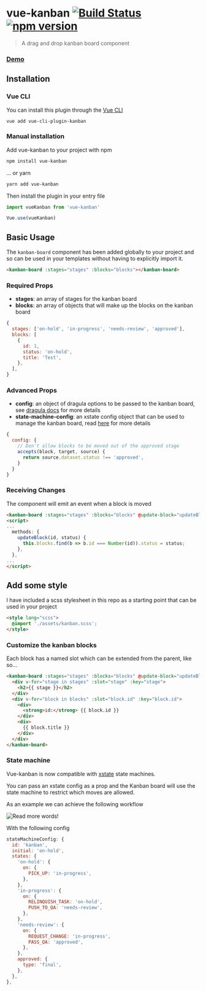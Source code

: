# vue-kanban [![Build Status](https://travis-ci.org/BrockReece/vue-kanban.svg?branch=master)](https://travis-ci.org/BrockReece/vue-kanban) [![npm version](https://badge.fury.io/js/vue-kanban.svg)](https://badge.fury.io/js/vue-kanban)

> A drag and drop kanban board component

### [Demo](https://vue-kanban.netlify.com/)

## Installation

### Vue CLI
You can install this plugin through the [Vue CLI](https://cli.vuejs.org/)
```
vue add vue-cli-plugin-kanban
```

### Manual installation

Add vue-kanban to your project with npm
``` bash
npm install vue-kanban
```

... or yarn
```bash
yarn add vue-kanban
```

Then install the plugin in your entry file
```js
import vueKanban from 'vue-kanban'

Vue.use(vueKanban)
```

## Basic Usage

The `kanban-board` component has been added globally to your project and so can be used in your templates without having to explicitly import it.
```html
<kanban-board :stages="stages" :blocks="blocks"></kanban-board>
```

### Required Props
- **stages**: an array of stages for the kanban board
- **blocks**: an array of objects that will make up the blocks on the kanban board
```js
{
  stages: ['on-hold', 'in-progress', 'needs-review', 'approved'],
  blocks: [
    {
      id: 1,
      status: 'on-hold',
      title: 'Test',
    },
  ],
}
```

### Advanced Props
- **config**: an object of dragula options to be passed to the kanban board, see [dragula docs](https://github.com/bevacqua/dragula#dragulacontainers-options) for more details
- **state-machine-config**: an xstate config object that can be used to manage the kanban board, read [here](#state-machine) for more details
```js
{
  config: {
    // Don't allow blocks to be moved out of the approved stage
    accepts(block, target, source) {
      return source.dataset.status !== 'approved',
    }
  }
}
```

### Receiving Changes
The component will emit an event when a block is moved

```html
<kanban-board :stages="stages" :blocks="blocks" @update-block="updateBlock"></kanban-board>
<script>
...
  methods: {
    updateBlock(id, status) {
      this.blocks.find(b => b.id === Number(id)).status = status;
    },
  },
...
</script>
```

## Add some style
I have included a scss stylesheet in this repo as a starting point that can be used in your project
```html
<style lang="scss">
  @import './assets/kanban.scss';
</style>
```

### Customize the kanban blocks
Each block has a named slot which can be extended from the parent, like so...
```html
<kanban-board :stages="stages" :blocks="blocks" @update-block="updateBlock">
  <div v-for="stage in stages" :slot="stage" :key="stage">
    <h2>{{ stage }}</h2>
  </div>
  <div v-for="block in blocks" :slot="block.id" :key="block.id">
    <div>
      <strong>id:</strong> {{ block.id }}
    </div>
    <div>
      {{ block.title }}
    </div>
  </div>
</kanban-board>
```

### State machine
Vue-kanban is now compatible with [xstate](https://xstate.js.org/docs/) state machines.

You can pass an xstate config as a prop and the Kanban board will use the state machine to restrict which moves are allowed.

As an example we can achieve the following workflow

![Read more words!](/src/assets/fsm.png)

With the following config
```js
stateMachineConfig: {
  id: 'kanban',
  initial: 'on-hold',
  states: {
    'on-hold': {
      on: {
        PICK_UP: 'in-progress',
      },
    },
    'in-progress': {
      on: {
        RELINQUISH_TASK: 'on-hold',
        PUSH_TO_QA: 'needs-review',
      },
    },
    'needs-review': {
      on: {
        REQUEST_CHANGE: 'in-progress',
        PASS_QA: 'approved',
      },
    },
    approved: {
      type: 'final',
    },
  },
},
```
